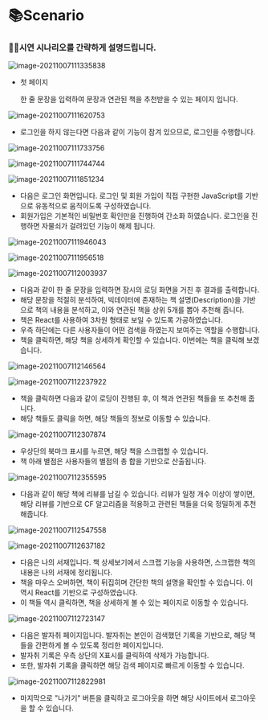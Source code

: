 # 📚Scenario

### 👨‍🎓시연 시나리오를 간략하게 설명드립니다.

![image-20211007111335838](..\images\image-20211007111335838.png)

- 첫 페이지

  한 줄 문장을 입력하여 문장과 연관된 책을 추천받을 수 있는 페이지 입니다.

![image-20211007111620753](..\images\image-20211007111620753.png)

- 로그인을 하지 않는다면 다음과 같이 기능이 잠겨 있으므로, 로그인을 수행합니다.

![image-20211007111733756](..\images\image-20211007111733756.png)

![image-20211007111744744](..\images\image-20211007111744744.png)

![image-20211007111851234](..\images\image-20211007111851234.png)

- 다음은 로그인 화면입니다. 로그인 및 회원 가입이 직접 구현한 JavaScript를 기반으로 유동적으로 움직이도록 구성하였습니다.
- 회원가입은 기본적인 비밀번호 확인만을 진행하여 간소화 하였습니다. 로그인을 진행하면 자물쇠가 걸려있던 기능이 해제 됩니다.

![image-20211007111946043](..\images\image-20211007111946043.png)

![image-20211007111956518](..\images\image-20211007111956518.png)

![image-20211007112003937](..\images\image-20211007112003937.png)

- 다음과 같이 한 줄 문장을 입력하면 잠시의 로딩 화면을 거친 후 결과를 출력합니다.
- 해당 문장을 적절히 분석하여, 빅데이터에 존재하는 책 설명(Description)을 기반으로 책의 내용을 분석하고, 이와 연관된 책을 상위 5개를 뽑아 추천해 줍니다.
- 책은 React를 사용하여 3차원 형태로 보일 수 있도록 가공하였습니다.
- 우측 하단에는 다른 사용자들이 어떤 검색을 하였는지 보여주는 역할을 수행합니다.
- 책을 클릭하면, 해당 책을 상세하게 확인할 수 있습니다. 이번에는 책을 클릭해 보겠습니다.

![image-20211007112146564](..\images\image-20211007112146564.png)

![image-20211007112237922](..\images\image-20211007112237922.png)

- 책을 클릭하면 다음과 같이 로딩이 진행된 후, 이 책과 연관된 책들을 또 추천해 줍니다.
- 해당 책들도 클릭을 하면, 해당 책들의 정보로 이동할 수 있습니다.

![image-20211007112307874](..\images\image-20211007112307874.png)

- 우상단의 북마크 표시를 누르면, 해당 책을 스크랩할 수 있습니다.
- 책 아래 별점은 사용자들의 별점의 총 합을 기반으로 산출됩니다.

![image-20211007112355595](..\images\image-20211007112355595.png)

- 다음과 같이 해당 책에 리뷰를 남길 수 있습니다. 리뷰가 일정 개수 이상이 쌓이면, 해당 리뷰를 기반으로 CF 알고리즘을 적용하고 관련된 책들을 더욱 정밀하게 추천해줍니다.

![image-20211007112547558](..\images\image-20211007112547558.png)

![image-20211007112637182](..\images\image-20211007112637182.png)

- 다음은 나의 서재입니다. 책 상세보기에서 스크랩 기능을 사용하면, 스크랩한 책의 내용은 나의 서재에 정리됩니다.
- 책을 마우스 오버하면, 책이 뒤집히며 간단한 책의 설명을 확인할 수 있습니다. 이 역시 React를 기반으로 구성하였습니다.
- 이 책들 역시 클릭하면, 책을 상세하게 볼 수 있는 페이지로 이동할 수 있습니다.

![image-20211007112723147](..\images\image-20211007112723147.png)

- 다음은 발자취 페이지입니다. 발자취는 본인이 검색했던 기록을 기반으로, 해당 책들을 간편하게 볼 수 있도록 정리한 페이지입니다.
- 발자취 기록은 우측 상단의 X표시를 클릭하여 삭제가 가능합니다.
- 또한, 발자취 기록을 클릭하면 해당 검색 페이지로 빠르게 이동할 수 있습니다.

![image-20211007112822981](..\images\image-20211007112822981.png)

- 마지막으로 "나가기" 버튼을 클릭하고 로그아웃을 하면 해당 사이트에서 로그아웃을 할 수 있습니다.